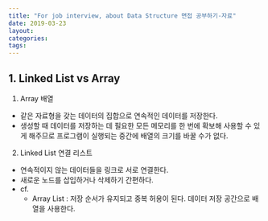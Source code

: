 ```yaml
---
title: "For job interview, about Data Structure 면접 공부하기-자료"
date: 2019-03-23
layout:
categories:
tags:
---
```



## 1. Linked List vs Array 
1) Array 배열
  - 같은 자료형을 갖는 데이터의 집합으로 연속적인 데이터를 저장한다.
  - 생성할 때 데이터를 저장하는 데 필요한 모든 메모리를 한 번에 확보해 사용할 수 있게 해주므로 프로그램이 실행되는 중간에 배열의 크기를 바꿀 수가 없다.
2) Linked List 연결 리스트
  - 연속적이지 않는 데이터들을 링크로 서로 연결한다.
  - 새로운 노드를 삽입하거나 삭제하기 간편하다.
  - cf.
    - Array List : 저장 순서가 유지되고 중복 허용이 된다. 데이터 저장 공간으로 배열을 사용한다. 
